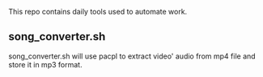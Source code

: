 This repo contains daily tools used to automate work.

## song_converter.sh
song_converter.sh will use pacpl to extract video' audio from mp4 file and
store it in mp3 format.
